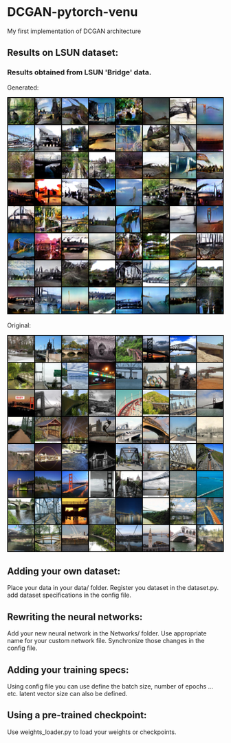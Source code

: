 # DCGAN-pytorch-venu
My first implementation of DCGAN architecture

## Results on LSUN dataset:
### Results obtained from LSUN 'Bridge' data.
Generated:

![Alt text](https://github.com/VenuGopalVasarla/DCGAN-pytorch-venu/blob/main/data/results/fake_1.png?raw=true)

Original:

![Alt text](https://github.com/VenuGopalVasarla/DCGAN-pytorch-venu/blob/main/data/results/real_samples.png?raw=true)


## Adding your own dataset:
Place your data in your data/ folder.
Register you dataset in the dataset.py.
add dataset specifications in the config file.

## Rewriting the neural networks:
Add your new neural network in the Networks/ folder.
Use appropriate name for your custom network file.
Synchronize those changes in the config file.

## Adding your training specs:
Using config file you can use define the batch size, number of epochs ... etc.
latent vector size can also be defined.

## Using a pre-trained checkpoint:
Use weights_loader.py to load your weights or checkpoints.
